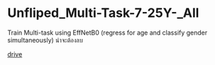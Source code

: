 # Unfliped_Multi-Task-7-25Y-_All
Train Multi-task using EffNetB0  (regress for age and classify gender simultaneously)
น่าจะต้องลบ

[drive](https://drive.google.com/drive/u/0/folders/1Pxp7kJn8ItZxBMTrGLRGh3KGsqL3_FkV)
